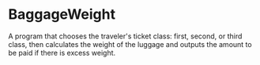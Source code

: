 # BaggageWeight
A program that chooses the traveler's ticket class: first, second, or third class, then calculates the weight of the luggage and outputs the amount to be paid if there is excess weight.
